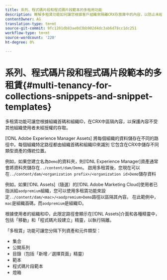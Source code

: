 ```yaml
---
title: 系列、程式碼片段和程式碼片段範本的多租用功能
description: 瞭解多租賃功能如何讓您根據客戶組織來隔離CRX存放庫中的內容，以防止未經授權的存取。
contentOwner: AG
translation-type: tm+mt
source-git-commit: 9fc1201db83ae0d3bb902d4dc3ab6d78cc1dc251
workflow-type: tm+mt
source-wordcount: '220'
ht-degree: 0%

---
```



# 系列、程式碼片段和程式碼片段範本的多租賃{#multi-tenancy-for-collections-snippets-and-snippet-templates}

多租賃功能可讓您根據組織首碼和組織ID，在CRX中區隔內容，以保護內容不受其他組織使用者未經授權的存取。

[!DNL Adobe Experience Manager Assets] 將每個組織的資料儲存在不同的路徑中。每個組織特定路徑都由組織首碼和組織ID來識別
它包含在CRX中儲存不同類型資產的傳統位置。

例如，如果您建立名為`Demo`的資料夾，則[!DNL Experience Manager]資產通常會將資料夾儲存在`../content/dam/Demo`。 啟用多租賃後，您現在可以在`../content/dam/<organization prefix>/<organization id>Demo`儲存資料

例如，如果[!DNL Assets]（隨選）的[!DNL Adobe Marketing Cloud]使用者已指派給`aodpremium`組織，您可以使用多租賃功能來設定`../content/dam/<mac>/<aodpremium>Demo`路徑以區隔其內容。 在此範例中，`mac`是組織首碼，而`aodpremium`是組織ID。

根據使用者的組織和ID，此限定路徑會顯示在[!DNL Assets]介面和各種精靈中，包括「移動」和「程式碼片段建立」精靈，以執行隔離。

「多租賃」功能可讓您分隔下列資產和元件類型：

* 集合
* 公開系列
* 目錄（包括「新增／選擇頁面」精靈）
* 範本
* 程式碼片段範本
* 燈箱
